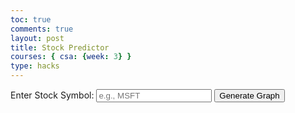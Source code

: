 ```yaml
---
toc: true
comments: true
layout: post
title: Stock Predictor
courses: { csa: {week: 3} }
type: hacks
---
```


<html>
<head>
  <script src="https://cdn.plot.ly/plotly-latest.min.js"></script>
</head>
<body>

<div>
  <label for="stockInput">Enter Stock Symbol: </label>
  <input type="text" id="stockInput" placeholder="e.g., MSFT">
  <button onclick="fetchData()">Generate Graph</button>
</div>

<div id="myPlot" style="width:100%;max-width:700px"></div>

<script>
async function fetchData() {
  const stockSymbol = document.getElementById('stockInput').value;
  const url = `https://alpha-vantage.p.rapidapi.com/query?function=TIME_SERIES_WEEKLY_ADJUSTED&symbol=${stockSymbol}&datatype=json`;
  const options = {
    method: 'GET',
    headers: {
      'X-RapidAPI-Key': '115318933dmsh6d4dd26b9c05b57p138eb6jsn5766c7fe61da',
      'X-RapidAPI-Host': 'alpha-vantage.p.rapidapi.com'
    }
  };

  try {
    const response = await fetch(url, options);
    const result = await response.json();

    // Extract dates and adjusted closing prices from the API response
    const weeklyData = result['Weekly Adjusted Time Series'];
    const dates = Object.keys(weeklyData);
    const prices = dates.map((date) => parseFloat(weeklyData[date]['5. adjusted close']));

    // Define Data
    const data = [{
      x: dates,
      y: prices,
      type: "scatter",
      mode: "lines",
      name: "Stock Prices"
    }];

    // constant definition (linear regression function referred to)
    const xValues = dates.map((date, index) => index);
    const yValues = prices;
    const regression = linearRegression(xValues, yValues);

    // actual regression design 
    const regressionLine = {
      x: dates,
      y: regression.line.map((slope, index) => slope * index + regression.intercept),
      type: "scatter",
      mode: "lines",
      name: "Regression Line",
      line: {
        dash: 'solid',
        color: 'black'
      }
    };

    data.push(regressionLine);

    // Define Layout
    const layout = {
      xaxis: { title: "Date" },
      yaxis: { title: "Stock Price" },
      title: `${stockSymbol} Weekly Adjusted Stock Prices Over Time`
    };

    // Display using Plotly
    Plotly.newPlot("myPlot", data, layout);
  } catch (error) {
    console.error(error);
  }
}

// linear regression calculation

function linearRegression(x, y) {
  const n = x.length;
  let sumX = 0;
  let sumY = 0;
  let sumXY = 0;
  let sumX2 = 0;

  for (let i = 0; i < n; i++) {
    sumX += x[i];
    sumY += y[i];
    sumXY += x[i] * y[i];
    sumX2 += x[i] * x[i];
  }

  const slope = (n * sumXY - sumX * sumY) / (n * sumX2 - sumX * sumX);
  const intercept = (sumY - slope * sumX) / n;

  return {
    line: Array.from({ length: n }, (_, i) => slope),
    slope,
    intercept
  };
}
</script>

</body>
</html>
